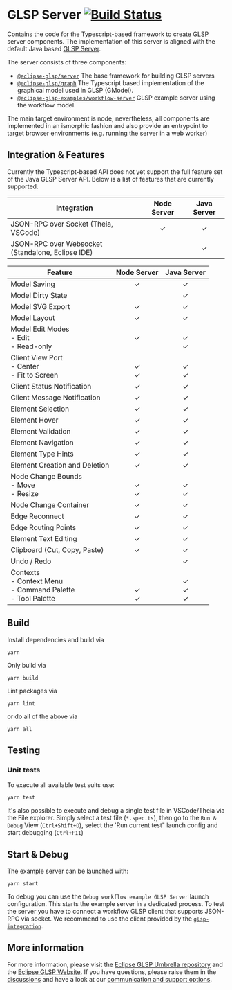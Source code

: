 # GLSP Server [![Build Status](https://ci.eclipse.org/glsp/job/eclipse-glsp/job/glsp-server-node/job/main/badge/icon)](https://ci.eclipse.org/glsp/job/eclipse-glsp/job/glsp-server-node/job/main/)

Contains the code for the Typescript-based framework to create [GLSP](https://github.com/eclipse-glsp/glsp) server components.
The implementation of this server is aligned with the default Java based [GLSP Server](https://github.com/eclipse-glsp/glsp-server-node).

The server consists of three components:

-   [`@eclipse-glsp/server`](packages/server/) The base framework for building GLSP servers
-   [`@eclipse-glsp/graph`](packages/graph/) The Typescript based implementation of the graphical model used in GLSP (GModel).
-   [`@eclipse-glsp-examples/workflow-server`](examples/workflow-server) GLSP example server using the workflow model.

The main target environment is node, nevertheless, all components are implemented in an ismorphic fashion and also provide
an entrypoint to target browser environments (e.g. running the server in a web worker)

## Integration & Features

Currently the Typescript-based API does not yet support the full feature set of the Java GLSP Server API.
Below is a list of features that are currently supported.

| Integration                                       | Node Server | Java Server |
| ------------------------------------------------- | :---------: | :---------: |
| JSON-RPC over Socket (Theia, VSCode)              |      ✓      |      ✓      |
| JSON-RPC over Websocket (Standalone, Eclipse IDE) |             |      ✓      |

| Feature                                                           |   Node Server   |   Java Server   |
| ----------------------------------------------------------------- | :-------------: | :-------------: |
| Model Saving                                                      |        ✓        |        ✓        |
| Model Dirty State                                                 |                 |        ✓        |
| Model SVG Export                                                  |        ✓        |        ✓        |
| Model Layout                                                      |        ✓        |        ✓        |
| Model Edit Modes<br>- Edit<br>- Read-only                         | <br>✓<br>&nbsp; |   <br>✓<br>✓    |
| Client View Port<br>- Center<br>- Fit to Screen                   |   <br>✓<br>✓    |   <br>✓<br>✓    |
| Client Status Notification                                        |        ✓        |        ✓        |
| Client Message Notification                                       |        ✓        |        ✓        |
| Element Selection                                                 |        ✓        |        ✓        |
| Element Hover                                                     |        ✓        |        ✓        |
| Element Validation                                                |        ✓        |        ✓        |
| Element Navigation                                                |        ✓        |        ✓        |
| Element Type Hints                                                |        ✓        |        ✓        |
| Element Creation and Deletion                                     |        ✓        |        ✓        |
| Node Change Bounds<br>- Move<br>- Resize                          |   <br>✓<br>✓    |   <br>✓<br>✓    |
| Node Change Container                                             |        ✓        |        ✓        |
| Edge Reconnect                                                    |        ✓        |        ✓        |
| Edge Routing Points                                               |        ✓        |        ✓        |
| Element Text Editing                                              |        ✓        |        ✓        |
| Clipboard (Cut, Copy, Paste)                                      |        ✓        |        ✓        |
| Undo / Redo                                                       |                 |        ✓        |
| Contexts<br>- Context Menu<br>- Command Palette<br>- Tool Palette | <br><br>✓<br>✓  | <br>✓<br>✓<br>✓ |

## Build

Install dependencies and build via

```console
yarn
```

Only build via

```console
yarn build
```

Lint packages via

```console
yarn lint
```

or do all of the above via

```console
yarn all
```

## Testing

### Unit tests

To execute all available test suits use:

```console
yarn test
```

It's also possible to execute and debug a single test file in VSCode/Theia via the File explorer.
Simply select a test file (`*.spec.ts`), then go to the `Run & Debug` View (`Ctrl+Shift+D`), select the 'Run current test" launch config and start debugging (`Ctrl+F11`)

## Start & Debug

The example server can be launched with:

```console
yarn start
```

To debug you can use the `Debug workflow example GLSP Server` launch configuration.
This starts the example server in a dedicated process. To test the server you have to connect a workflow GLSP client that supports JSON-RPC via socket.
We recommend to use the client provided by the [`glsp-integration`](https://github.com/eclipse-glsp/glsp-theia-integration#how-to-start-the-workflow-diagram-example-server-from-the-sources).

## More information

For more information, please visit the [Eclipse GLSP Umbrella repository](https://github.com/eclipse-glsp/glsp) and the [Eclipse GLSP Website](https://www.eclipse.org/glsp/).
If you have questions, please raise them in the [discussions](https://github.com/eclipse-glsp/glsp/discussions) and have a look at our [communication and support options](https://www.eclipse.org/glsp/contact/).
